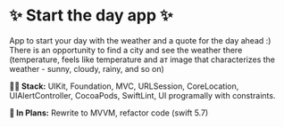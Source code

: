 # ✨ Start the day app ✨
App to start your day with the weather and a quote for the day ahead :)
There is an opportunity to find a city and see the weather there (temperature, feels like temperature and aт image that characterizes the weather - sunny, cloudy, rainy, and so on)

**👨‍💻 Stack:** UIKit, Foundation, MVC, URLSession, CoreLocation, UIAlertController, CocoaPods, SwiftLint, UI programally with constraints.

**📍 In Plans:** Rewrite to MVVM, refactor code (swift 5.7)

